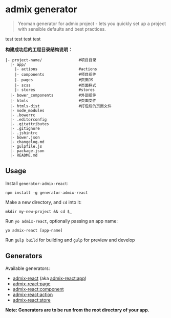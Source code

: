 # admix generator


> Yeoman generator for admix project - lets you quickly set up a project with sensible defaults and best practices.

test test test test

**构建成功后的工程目录结构说明：**

```
|- project-name/                #项目目录
  |- app/
    |- actions                  #actions
    |- components               #项目组件
    |- pages                    #页面JS
    |- scss                     #页面样式
    |- stores                   #stores
  |- bower_components           #外部组件
  |- htmls                      #页面文件
  |- htmls-dist                 #打包后的页面文件
  |- node_modules
  |- .bowerrc
  |- .editorconfig
  |- .gitattributes
  |- .gitignore
  |- .jshintrc
  |- bower.json
  |- changelog.md
  |- gulpfile.js
  |- package.json
  |- README.md

```

## Usage

Install `generator-admix-react`:
```
npm install -g generator-admix-react
```

Make a new directory, and `cd` into it:
```
mkdir my-new-project && cd $_
```

Run `yo admix-react`, optionally passing an app name:
```
yo admix-react [app-name]
```

Run `gulp build` for building and `gulp` for preview and develop


## Generators

Available generators:

* [admix-react](#app) (aka [admix-react:app](#app))
* [admix-react:page](#page)
* [admix-react:component](#component)
* [admix-react:action](#action)
* [admix-react:store](#store)

**Note: Generators are to be run from the root directory of your app.**

